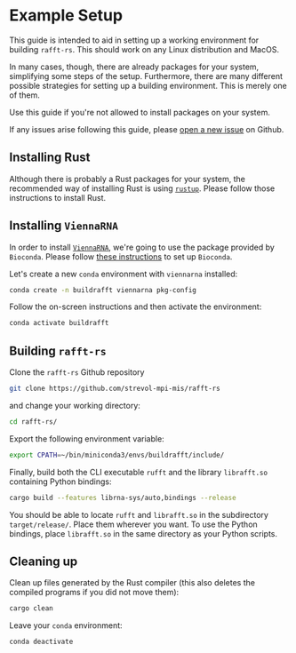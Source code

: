 # Example Setup

This guide is intended to aid in setting up a working environment for building `rafft-rs`.
This should work on any Linux distribution and MacOS.

In many cases, though, there are already packages for your system, simplifying some steps of the setup.
Furthermore, there are many different possible strategies for setting up a building environment.
This is merely one of them.

Use this guide if you're not allowed to install packages on your system.

If any issues arise following this guide, please [open a new issue](https://github.com/strevol-mpi-mis/rafft-rs/issues/new) on Github.

## Installing Rust

Although there is probably a Rust packages for your system, the recommended way of installing Rust
is using [`rustup`](https://www.rust-lang.org/tools/install).
Please follow those instructions to install Rust.

## Installing `ViennaRNA`

In order to install [`ViennaRNA`](https://www.tbi.univie.ac.at/RNA/), we're going to use the package provided by `Bioconda`.
Please follow [these instructions](https://bioconda.github.io/user/install.html) to set up `Bioconda`.

Let's create a new `conda` environment with `viennarna` installed:
```sh
conda create -n buildrafft viennarna pkg-config
```

Follow the on-screen instructions and then activate the environment:
```sh
conda activate buildrafft 
```

## Building `rafft-rs`

Clone the `rafft-rs` Github repository
```sh
git clone https://github.com/strevol-mpi-mis/rafft-rs
```

and change your working directory:
```sh
cd rafft-rs/
```

Export the following environment variable:
```sh
export CPATH=~/bin/miniconda3/envs/buildrafft/include/
```

Finally, build both the CLI executable `rufft` and the library `librafft.so` containing Python bindings:
```sh
cargo build --features librna-sys/auto,bindings --release
```

You should be able to locate `rufft` and `librafft.so` in the subdirectory `target/release/`.
Place them wherever you want.
To use the Python bindings, place `librafft.so` in the same directory as your Python scripts.

## Cleaning up

Clean up files generated by the Rust compiler (this also deletes the compiled programs if you did not move them):
```sh
cargo clean
```

Leave your `conda` environment:
```sh
conda deactivate
```
